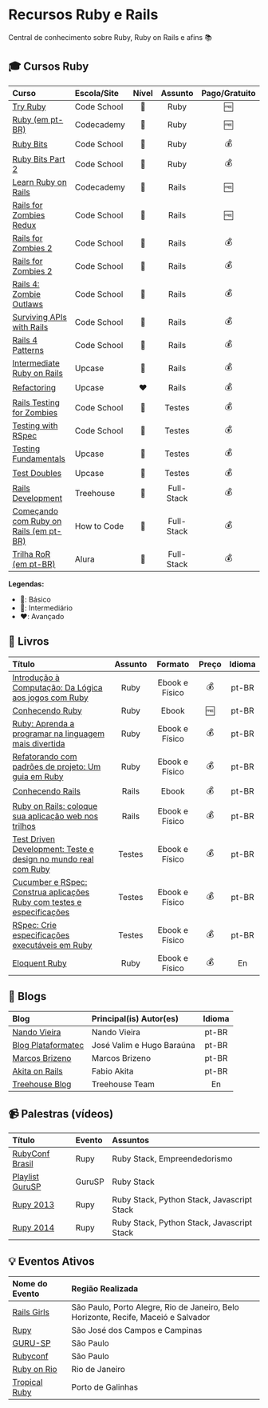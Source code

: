 # Recursos Ruby e Rails
Central de conhecimento sobre Ruby, Ruby on Rails e afins :books: 

## :mortar_board: Cursos Ruby
Curso | Escola/Site | Nível | Assunto | Pago/Gratuito
:-- | :-- | :--: | :--: | :--:
[Try Ruby](https://www.codeschool.com/courses/try-ruby) | Code School | :green_heart: | Ruby | :free:
[Ruby (em pt-BR)](https://www.codecademy.com/pt-BR/learn/ruby) | Codecademy | :green_heart: | Ruby | :free:
[Ruby Bits](https://www.codeschool.com/courses/ruby-bits) | Code School | :yellow_heart: | Ruby | :moneybag:
[Ruby Bits Part 2](https://www.codeschool.com/courses/ruby-bits-part-2) | Code School | :yellow_heart: | Ruby | :moneybag:
[Learn Ruby on Rails](https://www.codecademy.com/pt-BR/learn/learn-rails) | Codecademy | :green_heart: | Rails | :free:
[Rails for Zombies Redux](https://www.codeschool.com/courses/rails-for-zombies-redux) | Code School | :green_heart: | Rails | :free:
[Rails for Zombies 2](https://www.codeschool.com/courses/rails-for-zombies-2) | Code School | :green_heart: | Rails | :moneybag:
[Rails for Zombies 2](https://www.codeschool.com/courses/rails-for-zombies-2) | Code School | :green_heart: | Rails | :moneybag:
[Rails 4: Zombie Outlaws](https://www.codeschool.com/courses/rails-4-zombie-outlaws) | Code School | :yellow_heart: | Rails | :moneybag:
[Surviving APIs with Rails](https://www.codeschool.com/courses/surviving-apis-with-rails) | Code School | :yellow_heart: | Rails | :moneybag:
[Rails 4 Patterns](https://www.codeschool.com/courses/rails-4-patterns) | Code School | :yellow_heart: | Rails | :moneybag:
[Intermediate Ruby on Rails]() | Upcase | :yellow_heart: | Rails | :moneybag:
[Refactoring](https://upcase.com/refactoring) | Upcase | :heart: | Rails | :moneybag:
[Rails Testing for Zombies](https://www.codeschool.com/courses/rails-testing-for-zombies) | Code School | :green_heart: | Testes | :moneybag:
[Testing with RSpec](https://www.codeschool.com/courses/testing-with-rspec) | Code School | :green_heart: | Testes | :moneybag:
[Testing Fundamentals](https://upcase.com/testing-fundamentals) | Upcase | :green_heart: | Testes | :moneybag:
[Test Doubles](https://upcase.com/test-doubles) | Upcase | :yellow_heart: | Testes | :moneybag:
[Rails Development](https://teamtreehouse.com/tracks/rails-development) | Treehouse | :green_heart: | Full-Stack | :moneybag:
[Começando com Ruby on Rails (em pt-BR)](http://howtocode.com.br/cursos/comecando-com-ruby-on-rails) | How to Code | :yellow_heart: | Full-Stack | :moneybag: 
[Trilha RoR (em pt-BR)](https://www.alura.com.br/cursos-online-ruby-e-rails) | Alura | :yellow_heart: | Full-Stack | :moneybag:

**Legendas:**
* :green_heart:: Básico
* :yellow_heart:: Intermediário
* :heart:: Avançado

## :book: Livros
Título | Assunto | Formato | Preço | Idioma
:-- | :--: | :--: | :--: | :--:
[Introdução à Computação: Da Lógica aos jogos com Ruby](http://www.casadocodigo.com.br/products/livro-aprendendo-computacao-ruby) | Ruby | Ebook e Físico | :moneybag: | pt-BR
[Conhecendo Ruby](https://leanpub.com/conhecendo-ruby) | Ruby | Ebook | :free: | pt-BR
[Ruby: Aprenda a programar na linguagem mais divertida](http://www.casadocodigo.com.br/products/livro-ruby) | Ruby | Ebook e Físico | :moneybag: | pt-BR
[Refatorando com padrões de projeto: Um guia em Ruby](http://www.casadocodigo.com.br/products/livro-refatoracao-ruby) | Ruby | Ebook e Físico | :moneybag: | pt-BR
[Conhecendo Rails](https://leanpub.com/conhecendo-rails) | Rails | Ebook | :moneybag: | pt-BR
[Ruby on Rails: coloque sua aplicação web nos trilhos](http://www.casadocodigo.com.br/products/livro-ruby-on-rails)  | Rails | Ebook e Físico | :moneybag: | pt-BR
[Test Driven Development: Teste e design no mundo real com Ruby](http://www.casadocodigo.com.br/products/livro-Testes-ruby) | Testes | Ebook e Físico | :moneybag: | pt-BR
[Cucumber e RSpec: Construa aplicações Ruby com testes e especificações](http://www.casadocodigo.com.br/products/livro-cucumber-rspec-tdd-bdd) | Testes | Ebook e Físico | :moneybag: | pt-BR
[RSpec: Crie especificações executáveis em Ruby](http://www.casadocodigo.com.br/products/livro-rspec) | Testes | Ebook e Físico | :moneybag: | pt-BR
[Eloquent Ruby](http://www.amazon.com/Eloquent-Ruby-Addison-Wesley-Professional/dp/0321584104) | Ruby | Ebook e Físico | :moneybag: | En

## :newspaper: Blogs
Blog | Principal(is) Autor(es) | Idioma
:-- | :-- | :--:
[Nando Vieira](http://nandovieira.com.br) | Nando Vieira | pt-BR
[Blog Plataformatec](http://blog.plataformatec.com.br) | José Valim e Hugo Baraúna | pt-BR
[Marcos Brizeno](https://brizeno.wordpress.com) | Marcos Brizeno | pt-BR
[Akita on Rails](http://akitaonrails.com) | Fabio Akita | pt-BR
[Treehouse Blog](http://blog.teamtreehouse.com) | Treehouse Team | En

## :video_camera: Palestras (vídeos)
Título | Evento | Assuntos
:-- | :-- | :--
[RubyConf Brasil](https://www.youtube.com/playlist?list=PLiWHHufbVh1jL5XdDUQaG3gVI8Fz2O9Iz) | Rupy | Ruby Stack, Empreendedorismo
[Playlist GuruSP](https://www.youtube.com/playlist?list=PLiWHHufbVh1gwuIG8Gjjbl6iTC2mjjlga) | GuruSP | Ruby Stack
[Rupy 2013](https://www.youtube.com/playlist?list=PL2wuXvTPJ0_kUBha_sApMwpWFo0QZg8M2) | Rupy | Ruby Stack, Python Stack, Javascript Stack
[Rupy 2014](https://www.youtube.com/playlist?list=PL2wuXvTPJ0_kIRxt4sObruGDIHWBwhlzu) | Rupy | Ruby Stack, Python Stack, Javascript Stack

## :bulb: Eventos Ativos
Nome do Evento | Região Realizada
:-- | :--
[Rails Girls](http://railsgirls.com) | São Paulo, Porto Alegre, Rio de Janeiro, Belo Horizonte, Recife, Maceió e Salvador
[Rupy](http://rupy.com.br) | São José dos Campos e Campinas
[GURU-SP](https://gurusp.org) | São Paulo
[Rubyconf](http://www.rubyconf.com.br) | São Paulo
[Ruby on Rio](http://rubyonrio.com) | Rio de Janeiro
[Tropical Ruby](http://tropicalrb.com) | Porto de Galinhas
